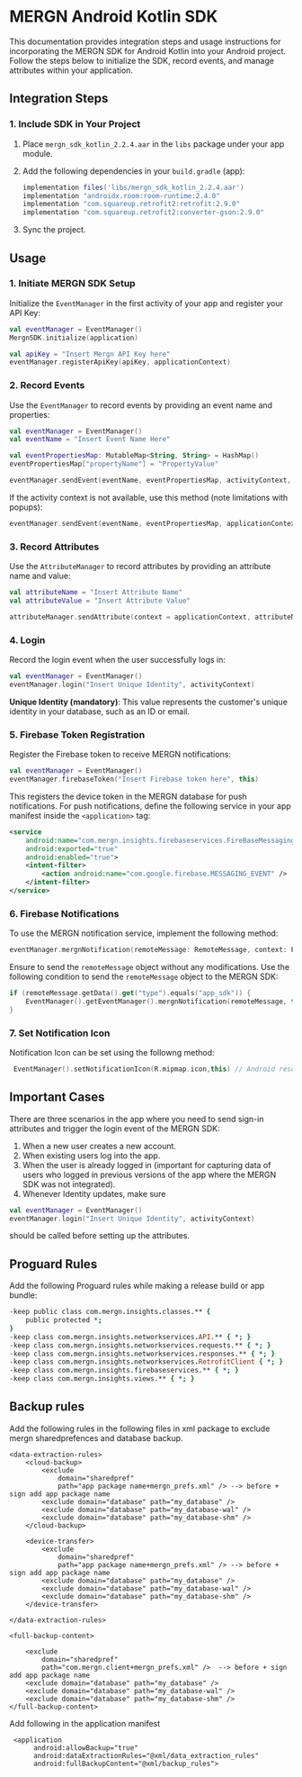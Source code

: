 # MERGN Android Kotlin SDK 

This documentation provides integration steps and usage instructions for incorporating the MERGN SDK for Android Kotlin into your Android project. Follow the steps below to initialize the SDK, record events, and manage attributes within your application.

## Integration Steps

### 1. Include SDK in Your Project

1. Place `mergn_sdk_kotlin_2.2.4.aar` in the `libs` package under your app module.
2. Add the following dependencies in your `build.gradle` (app):

   ```groovy
   implementation files('libs/mergn_sdk_kotlin_2.2.4.aar')
   implementation "androidx.room:room-runtime:2.4.0"
   implementation "com.squareup.retrofit2:retrofit:2.9.0"
   implementation "com.squareup.retrofit2:converter-gson:2.9.0"
   ```

3. Sync the project.

## Usage

### 1. Initiate MERGN SDK Setup

Initialize the `EventManager` in the first activity of your app and register your API Key:

```kotlin
val eventManager = EventManager()
MergnSDK.initialize(application)

val apiKey = "Insert Mergn API Key here"
eventManager.registerApiKey(apiKey, applicationContext)
```

### 2. Record Events

Use the `EventManager` to record events by providing an event name and properties:

```kotlin
val eventManager = EventManager()
val eventName = "Insert Event Name Here"

val eventPropertiesMap: MutableMap<String, String> = HashMap()
eventPropertiesMap["propertyName"] = "PropertyValue"

eventManager.sendEvent(eventName, eventPropertiesMap, activityContext, applicationContext)
```

If the activity context is not available, use this method (note limitations with popups):

```kotlin
eventManager.sendEvent(eventName, eventPropertiesMap, applicationContext)
```

### 3. Record Attributes

Use the `AttributeManager` to record attributes by providing an attribute name and value:

```kotlin
val attributeName = "Insert Attribute Name"
val attributeValue = "Insert Attribute Value"

attributeManager.sendAttribute(context = applicationContext, attributeName, attributeValue)
```

### 4. Login

Record the login event when the user successfully logs in:

```kotlin
val eventManager = EventManager()
eventManager.login("Insert Unique Identity", activityContext)
```

**Unique Identity (mandatory)**: This value represents the customer's unique identity in your database, such as an ID or email.

### 5. Firebase Token Registration

Register the Firebase token to receive MERGN notifications:

```kotlin
val eventManager = EventManager()
eventManager.firebaseToken("Insert Firebase token here", this)
```

This registers the device token in the MERGN database for push notifications. For push notifications, define the following service in your app manifest inside the `<application>` tag:

```xml
<service
    android:name="com.mergn.insights.firebaseservices.FireBaseMessagingService"
    android:exported="true"
    android:enabled="true">
    <intent-filter>
        <action android:name="com.google.firebase.MESSAGING_EVENT" />
    </intent-filter>
</service>
```

### 6. Firebase Notifications

To use the MERGN notification service, implement the following method:

```kotlin
eventManager.mergnNotification(remoteMessage: RemoteMessage, context: FirebaseMessagingService)
```

Ensure to send the `remoteMessage` object without any modifications. Use the following condition to send the `remoteMessage` object to the MERGN SDK:

```kotlin
if (remoteMessage.getData().get("type").equals("app_sdk")) {
    EventManager().getEventManager().mergnNotification(remoteMessage, this)
}
```

### 7. Set Notification Icon

Notification Icon can be set using the followng method:

```kotlin
 EventManager().setNotificationIcon(R.mipmap.icon,this) // Android resource
```

## Important Cases

There are three scenarios in the app where you need to send sign-in attributes and trigger the login event of the MERGN SDK:

1. When a new user creates a new account.
2. When existing users log into the app.
3. When the user is already logged in (important for capturing data of users who logged in previous versions of the app where the MERGN SDK was not integrated).
4. Whenever Identity updates, make sure 
```kotlin
val eventManager = EventManager()
eventManager.login("Insert Unique Identity", activityContext)
```
should be called before setting up the attributes.

## Proguard Rules

Add the following Proguard rules while making a release build or app bundle:

```pro
-keep public class com.mergn.insights.classes.** {
    public protected *;
}
-keep class com.mergn.insights.networkservices.API.** { *; }
-keep class com.mergn.insights.networkservices.requests.** { *; }
-keep class com.mergn.insights.networkservices.responses.** { *; }
-keep class com.mergn.insights.networkservices.RetrofitClient { *; }
-keep class com.mergn.insights.firebaseservices.** { *; }
-keep class com.mergn.insights.views.** { *; }
```
## Backup rules

Add the following rules in the following files in xml package to exclude mergn sharedprefences and database backup.

```
<data-extraction-rules>
    <cloud-backup>
        <exclude
            domain="sharedpref"
            path="app package name+mergn_prefs.xml" /> --> before + sign add app package name
        <exclude domain="database" path="my_database" />
        <exclude domain="database" path="my_database-wal" />
        <exclude domain="database" path="my_database-shm" />
    </cloud-backup>

    <device-transfer>
        <exclude
            domain="sharedpref"
            path="app package name+mergn_prefs.xml" /> --> before + sign add app package name
        <exclude domain="database" path="my_database" />
        <exclude domain="database" path="my_database-wal" />
        <exclude domain="database" path="my_database-shm" />
    </device-transfer>

</data-extraction-rules>
```



```
<full-backup-content>

    <exclude
        domain="sharedpref"
        path="com.mergn.client+mergn_prefs.xml" />  --> before + sign add app package name
    <exclude domain="database" path="my_database" />
    <exclude domain="database" path="my_database-wal" />
    <exclude domain="database" path="my_database-shm" />
</full-backup-content>
```

Add following in the application manifest

  ``` 
   <application
        android:allowBackup="true"
        android:dataExtractionRules="@xml/data_extraction_rules"
        android:fullBackupContent="@xml/backup_rules">
   ```
